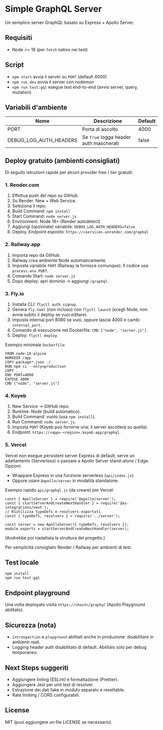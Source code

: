 # Simple GraphQL Server

Un semplice server GraphQL basato su Express + Apollo Server.

## Requisiti

- Node >= 18 (per `fetch` nativo nei test)

## Script

- `npm start` avvia il server su `PORT` (default 4000)
- `npm run dev` avvia il server con nodemon
- `npm run test:gql` esegue test end-to-end (avvio server, query, mutation)

## Variabili d'ambiente

| Nome                   | Descrizione                            | Default |
| ---------------------- | -------------------------------------- | ------- |
| PORT                   | Porta di ascolto                       | 4000    |
| DEBUG_LOG_AUTH_HEADERS | Se `true` logga header auth mascherati | false   |

## Deploy gratuito (ambienti consigliati)

Di seguito istruzioni rapide per alcuni provider free / tier gratuiti.

### 1. Render.com

1. Effettua push del repo su GitHub.
2. Su Render: New + Web Service.
3. Seleziona il repo.
4. Build Command: `npm install`
5. Start Command: `node server.js`
6. Environment: Node 18+ (Render autodetect)
7. Aggiungi (opzionale) variabile: `DEBUG_LOG_AUTH_HEADERS=false`
8. Deploy. Endpoint esposto: `https://<service>.onrender.com/graphql`

### 2. Railway.app

1. Importa repo da GitHub.
2. Railway crea ambiente Node automaticamente.
3. Imposta variabile `PORT` (Railway la fornisce comunque). Il codice usa `process.env.PORT`.
4. Comando Start: `node server.js`
5. Dopo deploy: apri dominio -> aggiungi `/graphql`.

### 3. Fly.io

1. Installa CLI: `flyctl auth signup`.
2. Genera `fly.toml` (non incluso) con `flyctl launch` (scegli Node, non avvia subito il deploy se vuoi editare).
3. Imposta internal port 8080 se vuoi, oppure lascia 4000 e cambi `internal_port`.
4. Comando di esecuzione nel Dockerfile: `CMD ["node", "server.js"]`.
5. Deploy: `flyctl deploy`.

Esempio minimale `Dockerfile`:

```
FROM node:18-alpine
WORKDIR /app
COPY package*.json ./
RUN npm ci --only=production
COPY . .
ENV PORT=4000
EXPOSE 4000
CMD ["node", "server.js"]
```

### 4. Koyeb

1. New Service -> GitHub repo.
2. Runtime: Node (build automatico).
3. Build Command: vuoto (usa `npm install`).
4. Run Command: `node server.js`.
5. Imposta `PORT` (Koyeb può fornirne una; il server ascolterà su quella).
6. Endpoint: `https://<app>-<region>.koyeb.app/graphql`.

### 5. Vercel

Vercel non esegue persistent server Express di default; serve un adattamento (Serverless) o passare a Apollo Server stand-alone / Edge.
Opzioni:

- Wrappare Express in una funzione serverless (`api/index.js`).
- Oppure usare `@apollo/server` in modalità standalone.

Esempio rapido `api/graphql.js` (da creare) per Vercel:

```
const { ApolloServer } = require('@apollo/server');
const { startServerAndCreateNextHandler } = require('@as-integrations/next');
// Riutilizza typeDefs e resolvers esportati
const { typeDefs, resolvers } = require('../server');

const server = new ApolloServer({ typeDefs, resolvers });
module.exports = startServerAndCreateNextHandler(server);
```

(Andrebbe poi riadattata la struttura del progetto.)

Per semplicità consigliato Render / Railway per ambienti di test.

## Test locale

```
npm install
npm run test:gql
```

## Endpoint playground

Una volta deployato visita `https://<host>/graphql` (Apollo Playground abilitato).

## Sicurezza (nota)

- `introspection` e `playground` abilitati anche in produzione: disabilitare in ambienti reali.
- Logging header auth disabilitato di default. Abilitalo solo per debug temporaneo.

## Next Steps suggeriti

- Aggiungere linting (ESLint) e formattazione (Prettier).
- Aggiungere Jest per unit test di resolver.
- Estrazione dei dati fake in modulo separato e resettable.
- Rate limiting / CORS configurabili.

## License

MIT (puoi aggiungere un file LICENSE se necessario).

